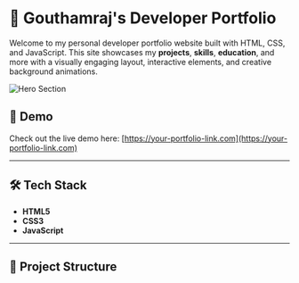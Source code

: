 # 🚀 Gouthamraj's Developer Portfolio

Welcome to my personal developer portfolio website built with HTML, CSS, and JavaScript. This site showcases my **projects**, **skills**, **education**, and more with a visually engaging layout, interactive elements, and creative background animations.

![Hero Section](https://your-screenshot-url.com) <!-- Replace with actual screenshot if available -->

## 📸 Demo

Check out the live demo here: [https://your-portfolio-link.com](https://your-portfolio-link.com)

---

## 🛠 Tech Stack

- **HTML5**
- **CSS3**
- **JavaScript**

---

## 🚧 Project Structure

